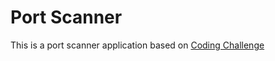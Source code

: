 # Port Scanner

This is a port scanner application based on [Coding Challenge](https://codingchallenges.fyi/challenges/challenge-port-scanner)
